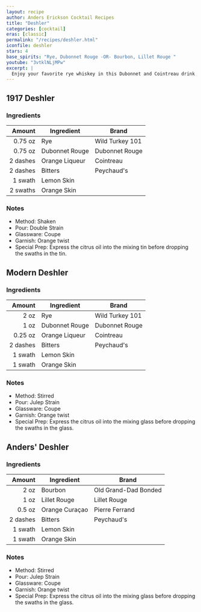 ```yaml
---
layout: recipe
author: Anders Erickson Cocktail Recipes
title: "Deshler"
categories: [cocktail]
eras: [classic]
permalink: "/recipes/deshler.html"
iconfile: deshler
stars: 4
base_spirits: "Rye, Dubonnet Rouge -OR- Bourbon, Lillet Rouge "
youtube: "3vtklNLjMPw"
excerpt: |
  Enjoy your favorite rye whiskey in this Dubonnet and Cointreau drink from famed New York bartender Brian Miller.
---
```


<div class="subrecipe" markdown="1">

## 1917 Deshler

### Ingredients

|   Amount | Ingredient     | Brand           |
| -------: | -------------- | --------------- |
|  0.75 oz | Rye            | Wild Turkey 101 |
|  0.75 oz | Dubonnet Rouge | Dubonnet Rouge  |
| 2 dashes | Orange Liqueur | Cointreau       |
| 2 dashes | Bitters        | Peychaud's      |
|  1 swath | Lemon Skin     |
| 2 swaths | Orange Skin    |

### Notes

- Method: Shaken
- Pour: Double Strain
- Glassware: Coupe
- Garnish: Orange twist
- Special Prep: Express the citrus oil into the mixing tin before dropping the swaths in the tin.

</div>
<div class="subrecipe" markdown="1">

## Modern Deshler

### Ingredients

|   Amount | Ingredient     | Brand           |
| -------: | -------------- | --------------- |
|     2 oz | Rye            | Wild Turkey 101 |
|     1 oz | Dubonnet Rouge | Dubonnet Rouge  |
|  0.25 oz | Orange Liqueur | Cointreau       |
| 2 dashes | Bitters        | Peychaud's      |
|  1 swath | Lemon Skin     |
|  1 swath | Orange Skin    |

### Notes

- Method: Stirred
- Pour: Julep Strain
- Glassware: Coupe
- Garnish: Orange twist
- Special Prep: Express the citrus oil into the mixing glass before dropping the swaths in the glass.

</div>
<div class="subrecipe" markdown="1">

## Anders' Deshler

### Ingredients

|   Amount | Ingredient     | Brand                |
| -------: | -------------- | -------------------- |
|     2 oz | Bourbon        | Old Grand-Dad Bonded |
|     1 oz | Lillet Rouge   | Lillet Rouge         |
|   0.5 oz | Orange Curaçao | Pierre Ferrand       |
| 2 dashes | Bitters        | Peychaud's           |
|  1 swath | Lemon Skin     |
|  1 swath | Orange Skin    |

### Notes

- Method: Stirred
- Pour: Julep Strain
- Glassware: Coupe
- Garnish: Orange twist
- Special Prep: Express the citrus oil into the mixing glass before dropping the swaths in the glass.

</div>
